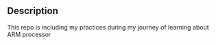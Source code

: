 ## Description
 This repo is including my practices during my journey of learning about ARM processor
